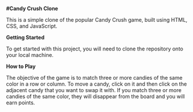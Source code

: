 
**#Candy Crush Clone**

This is a simple clone of the popular Candy Crush game, built using HTML, CSS, and JavaScript.

**Getting Started**

To get started with this project, you will need to clone the repository onto your local machine.

**How to Play**

The objective of the game is to match three or more candies of the same color in a row or column. To move a candy,
click on it and then click on the adjacent candy that you want to swap it with. 
If you match three or more candies of the same color, they will disappear from the board and you will earn points.



